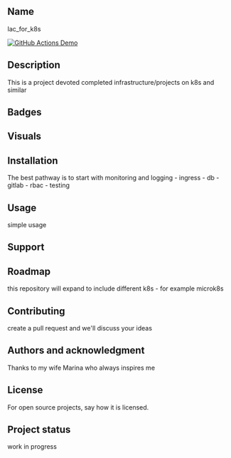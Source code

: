 ## Name
Iac_for_k8s

[![GitHub Actions Demo](https://github.com/werstatyw/Iac_for_k8s/actions/workflows/github-actions-demo.yml/badge.svg)](https://github.com/werstatyw/Iac_for_k8s/actions/workflows/github-actions-demo.yml)

## Description
This is a project devoted completed infrastructure/projects on k8s and similar

## Badges


## Visuals


## Installation
The best pathway is to start with monitoring and logging - ingress - db - gitlab - rbac - testing

## Usage
simple usage

## Support


## Roadmap
this repository will expand to include different k8s - for example microk8s

## Contributing
create a pull request and we'll discuss your ideas

## Authors and acknowledgment
Thanks to my wife Marina who always inspires me

## License
For open source projects, say how it is licensed. 

## Project status
work in progress

